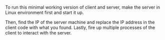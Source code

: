 To run this minimal working version of client and server, make the server in Linux environment first and start it up.

Then, find the IP of the server machine and replace the IP address in the client code with what you found. Lastly, fire up multiple processes of the client to interact with the server. 
